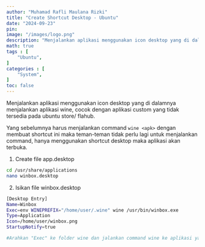 ```yaml
---
author: "Muhamad Rafli Maulana Rizki"
title: "Create Shortcut Desktop - Ubuntu"
date: "2024-09-23"
pin: 
image: "/images/logo.png"
description: "Menjalankan aplikasi menggunakan icon desktop yang di dalamnya menjalankan aplikasi wine, cocok dengan aplikasi custom yang tidak tersedia pada ubuntu store/flahub."
math: true
tags : [
    "Ubuntu",
]
categories : [
    "System",
]
toc: false
---
```


Menjalankan aplikasi menggunakan icon desktop yang di dalamnya menjalankan aplikasi wine, cocok dengan aplikasi custom yang tidak tersedia pada ubuntu store/ flahub.

Yang sebelumnya harus menjalankan command `wine <apk>` dengan membuat shortcut ini maka teman-teman tidak perlu lagi untuk menjalankan command, hanya menggunakan shortcut desktop maka aplikasi akan terbuka.

1. Create file app.desktop 

```bash
cd /usr/share/applications
nano winbox.desktop
```

2. Isikan file winbox.desktop

```bash
[Desktop Entry]
Name=Winbox 
Exec=env WINEPREFIX="/home/user/.wine" wine /usr/bin/winbox.exe
Type=Application
Icon=/home/user/winbox.png
StartupNotify=true

#Arahkan "Exec" ke folder wine dan jalankan command wine ke aplikasi yang ingin di jalankan.
```